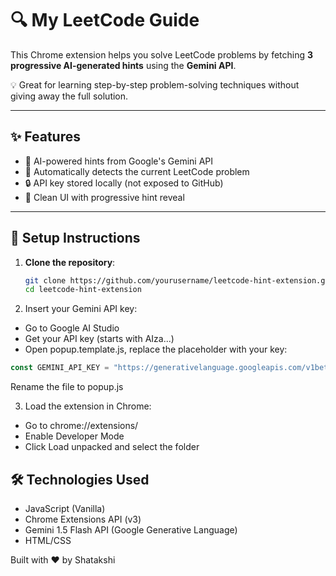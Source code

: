 # 🔍 My LeetCode Guide

This Chrome extension helps you solve LeetCode problems by fetching **3 progressive AI-generated hints** using the **Gemini API**.

💡 Great for learning step-by-step problem-solving techniques without giving away the full solution.

---

## ✨ Features

- 🧠 AI-powered hints from Google's Gemini API
- 🧩 Automatically detects the current LeetCode problem
- 🔒 API key stored locally (not exposed to GitHub)
- 🧼 Clean UI with progressive hint reveal

---

## 🚀 Setup Instructions

1. **Clone the repository**:
   ```bash
   git clone https://github.com/yourusername/leetcode-hint-extension.git
   cd leetcode-hint-extension
   ```
2. Insert your Gemini API key:

- Go to Google AI Studio
- Get your API key (starts with AIza...)
- Open popup.template.js, replace the placeholder with your key:

```js
const GEMINI_API_KEY = "https://generativelanguage.googleapis.com/v1beta/models/gemini-1.5-flash:generateContent?key=YOUR_API_KEY";
```
Rename the file to popup.js


3. Load the extension in Chrome:

- Go to chrome://extensions/
- Enable Developer Mode
- Click Load unpacked and select the folder


## 🛠 Technologies Used
- JavaScript (Vanilla)
- Chrome Extensions API (v3)
- Gemini 1.5 Flash API (Google Generative Language)
- HTML/CSS



Built with ❤️ by Shatakshi
